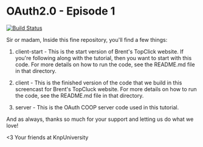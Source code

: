OAuth2.0 - Episode 1
====================

[![Build Status](https://secure.travis-ci.org/knpuniversity/oauth.png)](https://travis-ci.org/knpuniversity/oauth)

Sir or madam,
Inside this fine repository, you'll find a few things:

1) client-start - This is the start version of Brent's TopClick website.
   If you're following along with the tutorial, then you want to start
   with this code. For more details on how to run the code, see the README.md
   file in that directory.

2) client - This is the finished version of the code that we build
   in this screencast for Brent's TopCluck website.
   For more details on how to run the code, see the README.md file in that
   directory.

3) server - This is the OAuth COOP server code used in this tutorial.

And as always, thanks so much for your support and letting us do what
we love!

<3 Your friends at KnpUniversity
